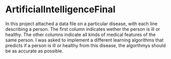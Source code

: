 # ArtificialIntelligenceFinal

In this project attached a data file on a particular disease, with each line describing a person. 
The first column indicates wether the person is ill or healthy. 
The other columns indicate all kinds of medical features of the same person. 
I was asked to implement a different learning algorithms that predicts if a person is ill or healthy from this disease, the algorthmys should be as accurate as possible.

